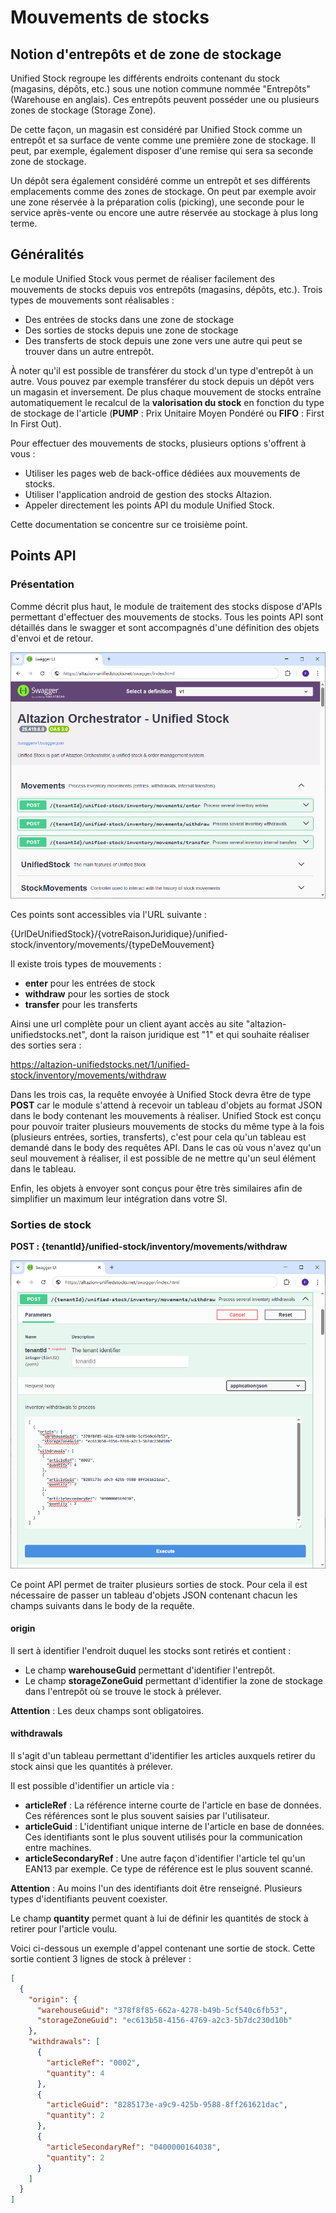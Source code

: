 # Mouvements de stocks

## Notion d'entrepôts et de zone de stockage

Unified Stock regroupe les différents endroits contenant du stock (magasins, dépôts, etc.) sous une notion commune nommée "Entrepôts" (Warehouse en anglais). Ces entrepôts peuvent posséder une ou plusieurs zones de stockage (Storage Zone).

De cette façon, un magasin est considéré par Unified Stock comme un entrepôt et sa surface de vente comme une première zone de stockage. Il peut, par exemple, également disposer d'une remise qui sera sa seconde zone de stockage.

Un dépôt sera également considéré comme un entrepôt et ses différents emplacements comme des zones de stockage. On peut par exemple avoir une zone réservée à la préparation colis (picking), une seconde pour le service après-vente ou encore une autre réservée au stockage à plus long terme.

## Généralités

Le module Unified Stock vous permet de réaliser facilement des mouvements de stocks depuis vos entrepôts (magasins, dépôts, etc.).
Trois types de mouvements sont réalisables :
- Des entrées de stocks dans une zone de stockage
- Des sorties de stocks depuis une zone de stockage
- Des transferts de stock depuis une zone vers une autre qui peut se trouver dans un autre entrepôt.

À noter qu'il est possible de transférer du stock d'un type d'entrepôt à un autre. Vous pouvez par exemple transférer du stock depuis un dépôt vers un magasin et inversement. De plus chaque mouvement de stocks entraîne automatiquement le recalcul de la __valorisation du stock__ en fonction du type de stockage de l'article (__PUMP__ : Prix Unitaire Moyen Pondéré ou __FIFO__ : First In First Out).

Pour effectuer des mouvements de stocks, plusieurs options s'offrent à vous :

- Utiliser les pages web de back-office dédiées aux mouvements de stocks.
- Utiliser l'application android de gestion des stocks Altazion.
- Appeler directement les points API du module Unified Stock.

Cette documentation se concentre sur ce troisième point.

## Points API

### Présentation

Comme décrit plus haut, le module de traitement des stocks dispose d'APIs permettant d'effectuer des mouvements de stocks.
Tous les points API sont détaillés dans le swagger et sont accompagnés d'une définition des objets d'envoi et de retour.

![Interface SwaggerUi inventory](img/SwaggerUIInventory.png)

Ces points sont accessibles via l'URL suivante :

{UrlDeUnifiedStock}/{votreRaisonJuridique}/unified-stock/inventory/movements/{typeDeMouvement}

Il existe trois types de mouvements :
- __enter__ pour les entrées de stock
- __withdraw__ pour les sorties de stock
- __transfer__ pour les transferts

Ainsi une url complète pour un client ayant accès au site "altazion-unifiedstocks.net", dont la raison juridique est "1" et qui souhaite réaliser des sorties sera :

https://altazion-unifiedstocks.net/1/unified-stock/inventory/movements/withdraw

Dans les trois cas, la requête envoyée à Unified Stock devra être de type __POST__ car le module s'attend à recevoir un tableau d'objets au format JSON dans le body contenant les mouvements à réaliser. Unified Stock est conçu pour pouvoir traiter plusieurs mouvements de stocks du même type à la fois (plusieurs entrées, sorties, transferts), c'est pour cela qu'un tableau est demandé dans le body des requêtes API. Dans le cas où vous n'avez qu'un seul mouvement à réaliser, il est possible de ne mettre qu'un seul élément dans le tableau.

Enfin, les objets à envoyer sont conçus pour être très similaires afin de simplifier un maximum leur intégration dans votre SI.

### Sorties de stock

__POST : {tenantId}/unified-stock/inventory/movements/withdraw__

![Interface SwaggerUi inventory withdrawals](img/SwaggerUIInventoryWithdrawals.png)

Ce point API permet de traiter plusieurs sorties de stock. Pour cela il est nécessaire de passer un tableau d'objets JSON contenant chacun les champs suivants dans le body de la requête.

#### origin

Il sert à identifier l'endroit duquel les stocks sont retirés et contient :
- Le champ __warehouseGuid__ permettant d'identifier l'entrepôt.
- Le champ __storageZoneGuid__ permettant d'identifier la zone de stockage dans l'entrepôt où se trouve le stock à prélever.

__Attention__ : Les deux champs sont obligatoires.

#### withdrawals

Il s'agit d'un tableau permettant d'identifier les articles auxquels retirer du stock ainsi que les quantités à prélever.

Il est possible d'identifier un article via :
- __articleRef__ : La référence interne courte de l'article en base de données. Ces références sont le plus souvent saisies par l'utilisateur.
- __articleGuid__ : L'identifiant unique interne de l'article en base de données. Ces identifiants sont le plus souvent utilisés pour la communication entre machines.
- __articleSecondaryRef__ : Une autre façon d'identifier l'article tel qu'un EAN13 par exemple. Ce type de référence est le plus souvent scanné.

__Attention__ : Au moins l'un des identifiants doit être renseigné. Plusieurs types d'identifiants peuvent coexister.

Le champ __quantity__ permet quant à lui de définir les quantités de stock à retirer pour l'article voulu.

Voici ci-dessous un exemple d'appel contenant une sortie de stock. Cette sortie contient 3 lignes de stock à prélever :

```json
[
  {
    "origin": {
      "warehouseGuid": "378f8f85-662a-4278-b49b-5cf540c6fb53",
      "storageZoneGuid": "ec613b58-4156-4769-a2c3-5b7dc230d10b"
    },
    "withdrawals": [
      {
        "articleRef": "0002",
        "quantity": 4
      },
      {
        "articleGuid": "8285173e-a9c9-425b-9588-8ff261621dac",
        "quantity": 2
      },
      {
        "articleSecondaryRef": "0400000164038",
        "quantity": 2
      }
    ]
  }
]
```